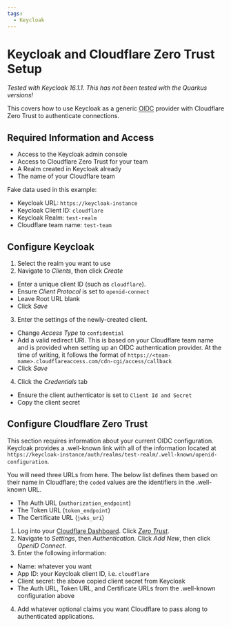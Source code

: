 ```yaml
---
tags:
  - Keycloak
---
```

# Keycloak and Cloudflare Zero Trust Setup

_Tested with Keycloak 16.1.1. This has not been tested with the Quarkus
versions!_

This covers how to use Keycloak as a generic <abbr title="OpenID
Connect">OIDC</abbr> provider with Cloudflare Zero Trust to authenticate
connections.

## Required Information and Access

- Access to the Keycloak admin console
- Access to Cloudflare Zero Trust for your team
- A Realm created in Keycloak already
- The name of your Cloudflare team

Fake data used in this example:
- Keycloak URL: `https://keycloak-instance`
- Keycloak Client ID: `cloudflare`
- Keycloak Realm: `test-realm`
- Cloudflare team name: `test-team`

## Configure Keycloak

1. Select the realm you want to use
2. Navigate to _Clients_, then click _Create_
  - Enter a unique client ID (such as `cloudflare`).
  - Ensure _Client Protocol_ is set to `openid-connect`
  - Leave Root URL blank
  - Click _Save_
3. Enter the settings of the newly-created client.
  - Change _Access Type_ to `confidential`
  - Add a valid redirect URI. This is based on your Cloudflare team name and is
    provided when setting up an OIDC authentication provider. At the time of
    writing, it follows the format of
    `https://<team-name>.cloudflareaccess.com/cdn-cgi/access/callback`
  - Click _Save_
4. Click the _Credentials_ tab
  - Ensure the client authenticator is set to `Client Id and Secret`
  - Copy the client secret

## Configure Cloudflare Zero Trust

This section requires information about your current OIDC configuration.
Keycloak provides a .well-known link with all of the information located at
`https://keycloak-instance/auth/realms/test-realm/.well-known/openid-configuration`.

You will need three URLs from here. The below list defines them based on their
name in Cloudflare; the `coded` values are the identifiers in the .well-known
URL.
- The Auth URL (`authorization_endpoint`)
- The Token URL (`token_endpoint`)
- The Certificate URL (`jwks_uri`)

1. Log into your [Cloudflare Dashboard](https://dash.cloudflare.com). Click
   [_Zero Trust_](https://dash.teams.cloudflare.com/).
2. Navigate to _Settings_, then _Authentication_. Click _Add New_, then click
   _OpenID Connect_.
3. Enter the following information:
  - Name: whatever you want
  - App ID: your Keycloak client ID, i.e. `cloudflare`
  - Client secret: the above copied client secret from Keycloak
  - The Auth URL, Token URL, and Certificate URLs from the .well-known
    configuration above
4. Add whatever optional claims you want Cloudflare to pass along to
   authenticated applications.
